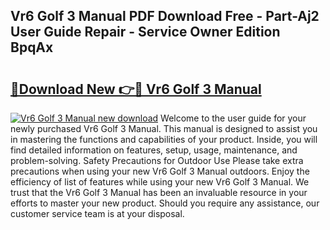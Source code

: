 ## Vr6 Golf 3 Manual PDF Download Free - Part-Aj2 User Guide Repair - Service Owner Edition BpqAx

# <h2><a href="http://bc76583.oget.top/?id=Vr6+Golf+3+Manual">🔗Download New 👉🔴 Vr6 Golf 3 Manual</a></h2>

[![Vr6 Golf 3 Manual new download](https://i.imgur.com/5g1atiW.png)](http://bc76583.oget.top/?id=Vr6+Golf+3+Manual)
Welcome to the user guide for your newly purchased Vr6 Golf 3 Manual. This manual is designed to assist you in mastering the functions and capabilities of your product. Inside, you will find detailed information on features, setup, usage, maintenance, and problem-solving. Safety Precautions for Outdoor Use Please take extra precautions when using your new Vr6 Golf 3 Manual outdoors. Enjoy the efficiency of list of features while using your new Vr6 Golf 3 Manual. We trust that the Vr6 Golf 3 Manual has been an invaluable resource in your efforts to master your new product. Should you require any assistance, our customer service team is at your disposal.
